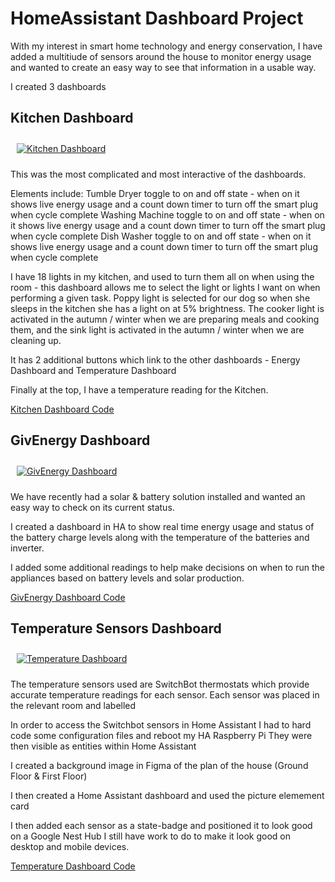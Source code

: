 # HomeAssistant Dashboard Project

With my interest in smart home technology and energy conservation, I have added a multitiude of sensors around the house to monitor energy usage and wanted to create
an easy way to see that information in a usable way.

I created 3 dashboards

## Kitchen Dashboard

<a href="#" target="_blank"><img style="margin: 10px" src="https://russellventura.co.uk/wp-content/uploads/2022/11/KD.jpg" alt="Kitchen Dashboard"  /></a>  

This was the most complicated and most interactive of the dashboards.

Elements include:
Tumble Dryer toggle to on and off state - when on it shows live energy usage and a count down timer to turn off the smart plug when cycle complete
Washing Machine toggle to on and off state - when on it shows live energy usage and a count down timer to turn off the smart plug when cycle complete
Dish Washer toggle to on and off state - when on it shows live energy usage and a count down timer to turn off the smart plug when cycle complete

I have 18 lights in my kitchen, and used to turn them all on when using the room - this dashboard allows me to select the light or lights I want on
when performing a given task. Poppy light is selected for our dog so when she sleeps in the kitchen she has a light on at 5% brightness. The cooker light
is activated in the autumn / winter when we are preparing meals and cooking them, and the sink light is activated in the autumn / winter when we are cleaning up.

It has 2 additional buttons which link to the other dashboards - Energy Dashboard and Temperature Dashboard

Finally at the top, I have a temperature reading for the Kitchen.

<a href="https://github.com/russellventura/HomeAssistant/blob/main/Kitchen%20Dashboard" target="_blank"> Kitchen Dashboard Code</a> 

## GivEnergy Dashboard

<a href="#" target="_blank"><img style="margin: 10px" src="https://russellventura.co.uk/wp-content/uploads/2022/11/GivEnergy-Dashboard.jpg" alt="GivEnergy Dashboard"  /></a>  

We have recently had a solar & battery solution installed and wanted an easy way to check on its current status.

I created a dashboard in HA to show real time energy usage and status of the battery charge levels along with the temperature of the batteries and inverter.

I added some additional readings to help make decisions on when to run the appliances based on battery levels and solar production.

<a href="https://github.com/russellventura/HomeAssistant/blob/main/GivEnergy%20Dashboard" target="_blank"> GivEnergy Dashboard Code</a> 

## Temperature Sensors Dashboard

<a href="#" target="_blank"><img style="margin: 10px" src="https://russellventura.co.uk/wp-content/uploads/2022/11/Temperature-Dashboard.jpg" alt="Temperature Dashboard"  /></a>  

The temperature sensors used are SwitchBot thermostats which provide accurate temperature readings for each sensor.
Each sensor was placed in the relevant room and labelled

In order to access the Switchbot sensors in Home Assistant I had to hard code some configuration files and reboot my HA Raspberry Pi
They were then visible as entities within Home Assistant

I created a background image in Figma of the plan of the house (Ground Floor & First Floor)

I then created a Home Assistant dashboard and used the picture elemement card

I then added each sensor as a state-badge and positioned it to look good on a Google Nest Hub
I still have work to do to make it look good on desktop and mobile devices.

<a href="https://github.com/russellventura/HomeAssistant/blob/main/Temperature%20Dashboard" target="_blank"> Temperature Dashboard Code</a> 
